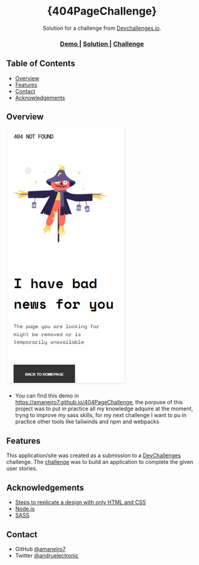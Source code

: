<!-- Please update value in the {}  -->

<h1 align="center">{404PageChallenge}</h1>

<div align="center">
   Solution for a challenge from  <a href="http://devchallenges.io" target="_blank">Devchallenges.io</a>.
</div>

<div align="center">
  <h3>
    <a href="https://amaneiro7.github.io/404PageChallenge}">
      Demo
    </a>
    <span> | </span>
    <a href="https://github.com/amaneiro7/404PageChallenge}">
      Solution
    </a>
    <span> | </span>
    <a href="https://devchallenges.io/challenges/wBunSb7FPrIepJZAg0sY">
      Challenge
    </a>
  </h3>
</div>

<!-- TABLE OF CONTENTS -->

## Table of Contents

- [Overview](#overview)
- [Features](#features)
- [Contact](#contact)
- [Acknowledgements](#acknowledgements)

<!-- OVERVIEW -->

## Overview

![screenshot](https://raw.githubusercontent.com/amaneiro7/404PageChallenge/main/img/solution.jpg)

- You can find this demo in https://amaneiro7.github.io/404PageChallenge, the porpuse of this project was  to put in practice all my knowledge adquire at the moment, tryng to improve my sass skills, for my next challenge I want to pu in practice other tools like tailwinds and npm and webpacks


## Features

<!-- List the features of your application or follow the template. Don't share the figma file here :) -->

This application/site was created as a submission to a [DevChallenges](https://devchallenges.io/challenges) challenge. The [challenge](https://devchallenges.io/challenges/wBunSb7FPrIepJZAg0sY) was to build an application to complete the given user stories.


## Acknowledgements

<!-- This section should list any articles or add-ons/plugins that helps you to complete the project. This is optional but it will help you in the future. For exmpale -->

- [Steps to replicate a design with only HTML and CSS](https://devchallenges-blogs.web.app/how-to-replicate-design/)
- [Node.js](https://nodejs.org/)
- [SASS](https://sass-lang.com//)

## Contact

- GitHub [@amaneiro7](https://{github.com/amaneiro7})
- Twitter [@andruelectronic](https://{twitter.com/andruelectronic})

